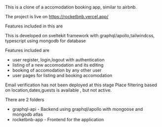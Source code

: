 This is a clone of a accomodation booking app, similar to airbnb.

The project is live on https://rocketbnb.vercel.app/

Features included in this are

This is developed on sveltekit framework with graphql/apollo,tailwindcss, typescript using mongodb for database

Features included are

- user register, login,logout with authentication
- listing of a new accomodation and its editing
- booking of accomodation by any other user
- user pages for listing and booking accomodation

Email verification has not been deployed at this stage
Place filtering based on location,dates,guests is available , but not active.

There are 2 folders

- graphql-api - Backend using graphql/apollo with mongoose and mongodb atlas
- rocketbnb-app - Frontend for the application

